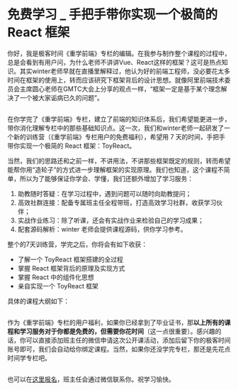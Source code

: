 # 免费学习 _ 手把手带你实现一个极简的 React 框架


你好，我是极客时间《重学前端》专栏的编辑。在我参与制作整个课程的过程中，总是会看到有用户问，为什么老师不讲讲Vue、React这样的框架？这可是热点知识。其实winter老师早就在直播里解释过，他认为好的前端工程师，没必要花太多时间在框架的使用上，转而应该研究下框架背后的设计思想。就像阿里前端技术委员会主席圆心老师在GMTC大会上分享的观点一样，“框架一定是基于某个理念解决了一个被大家诟病已久的问题”。

<img src="https://static001.geekbang.org/resource/image/00/e8/00ac8743d0d0ca7f9c6f29fef96f33e8.png" alt="" title="框架和设计模式">

在你学完了《重学前端》专栏，建立了前端的知识体系后，我们希望能更进一步，带你消化理解专栏中的那些基础知识点。这一次，我们和winter老师一起研发了一个新的训练营（《重学前端》专栏用户的免费福利），希望用 7 天的时间，手把手带你实现一个极简的 React 框架：ToyReact。

当然，我们的思路还和之前一样，不讲用法，不讲那些框架既定的规则，转而希望能帮你用“造轮子”的方式进一步理解框架的实现原理。我们也知道，这个课程不简单，所以为了能够保证你学会、学懂，我们还额外增加了学习服务：

1. 助教随时答疑：在学习过程中，遇到问题可以随时向助教提问；
1. 高效社群连接：配备专属班主任全程带班，打造高效学习社群，收获学习伙伴；
1. 实战作业练习：除了听课，还会有实战作业来检验自己的学习成果；
1. 配套源码解析：winter 老师会提供课程源码，供你学习参考。

整个的7天训练营，学完之后，你将会有如下收获：

- 了解一个 ToyReact 框架搭建的全过程
- 掌握 React 框架背后的原理及实现方式
- 掌握 React 中的组件化思想
- 亲自实现一个 ToyReact 框架

具体的课程大纲如下：

<img src="https://static001.geekbang.org/resource/image/8c/2f/8c9d367fb07d9d3cc29953d4cf761c2f.png" alt="" title="7天训练营大纲">

作为《重学前端》专栏的用户福利，如果你已经拿到了毕业证书，那**以上所有的课程和学习服务对于你都是免费的，但需要你花时间**（这一点很重要）。感兴趣的话，你可以直接添加班主任的微信申请这次公开课活动，添加后留下你的极客时间账号即可，我们会自动给你绑定课程。当然，如果你还没学完专栏，那还是先花点时间学专栏吧。

<img src="https://static001.geekbang.org/resource/image/c1/9b/c1bd9197c552617e888afe6a1fe96b9b.png" alt="" title="班主任二维码">

也可以在[这里报名](https://jinshuju.net/f/RGtg1x)，班主任会通过微信联系你。祝学习愉快。
